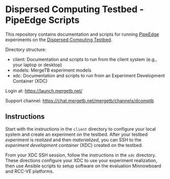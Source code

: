 # Dispersed Computing Testbed - PipeEdge Scripts

This repository contains documentation and scripts for running [PipeEdge](https://github.com/usc-isi/PipeEdge) experiments on the [Dispersed Computing Testbed](https://www.dcomptb.net/).

Directory structure:

* client: Documentation and scripts to run from the client system (e.g., your laptop or desktop)
* models: MergeTB experiment models
* xdc: Documentation and scripts to run from an Experiment Development Container (XDC)

Login at: https://launch.mergetb.net/

Support channel: https://chat.mergetb.net/mergetb/channels/dcomptb


## Instructions

Start with the instructions in the `client` directory to configure your local system and create an experiment on the testbed.
After your testbed *experiment* is *realized* and then *materialized*, you can SSH to the *experiment development container* (XDC) created on the testbed.

From your XDC SSH session, follow the instructions in the `xdc` directory.
These directions configure your XDC to use your experiment realization, then use Ansible scripts to setup software on the evaluation Minnowboard and RCC-VE platforms.
